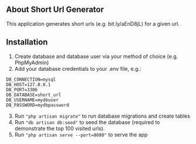 
## About Short Url Generator

This application generates short urls (e.g. bit.ly/aEnD8jL) for a given url. 

## Installation

1. Create database and database user via your method of choice (e.g. PhpMyAdmin) 
2. Add your database credentials to your .env file, e.g.:

```
DB_CONNECTION=mysql
DB_HOST=127.0.0.1
DB_PORT=3306
DB_DATABASE=short_url
DB_USERNAME=mydbuser
DB_PASSWORD=mydbpassword
```

3. Run ```"php artisan migrate"``` to run database migrations and create tables
4. Run ```"db artisan db:seed"``` to seed the database (required to demonstrate the top 100 visited urls). 
4. Run ```"php artisan serve --port=8080"``` to serve the app


